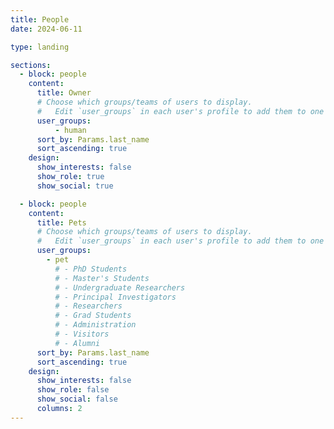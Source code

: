 ```yaml
---
title: People
date: 2024-06-11

type: landing

sections:
  - block: people
    content:
      title: Owner
      # Choose which groups/teams of users to display.
      #   Edit `user_groups` in each user's profile to add them to one or more of these groups.
      user_groups:
          - human
      sort_by: Params.last_name
      sort_ascending: true
    design:
      show_interests: false
      show_role: true
      show_social: true

  - block: people
    content:
      title: Pets
      # Choose which groups/teams of users to display.
      #   Edit `user_groups` in each user's profile to add them to one or more of these groups.
      user_groups:
        - pet
          # - PhD Students
          # - Master's Students
          # - Undergraduate Researchers
          # - Principal Investigators
          # - Researchers
          # - Grad Students
          # - Administration
          # - Visitors
          # - Alumni
      sort_by: Params.last_name
      sort_ascending: true
    design:
      show_interests: false
      show_role: false
      show_social: false
      columns: 2
---
```

